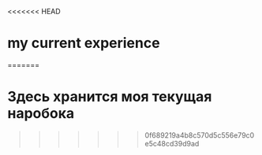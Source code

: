 <<<<<<< HEAD
# my current experience
=======
# Здесь хранится моя текущая наробока
>>>>>>> 0f689219a4b8c570d5c556e79c0e5c48cd39d9ad

